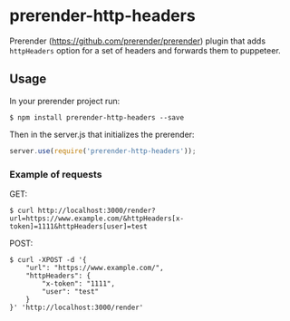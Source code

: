 # prerender-http-headers

Prerender (https://github.com/prerender/prerender) plugin that adds `httpHeaders` option for a set of headers and forwards them to puppeteer.

## Usage

In your prerender project run:
```shell
$ npm install prerender-http-headers --save
```

Then in the server.js that initializes the prerender:
```javascript
server.use(require('prerender-http-headers'));
```

### Example of requests

GET:
```shell
$ curl http://localhost:3000/render?url=https://www.example.com/&httpHeaders[x-token]=1111&httpHeaders[user]=test 
```

POST:
```shell
$ curl -XPOST -d '{
	"url": "https://www.example.com/",
	"httpHeaders": {
	    "x-token": "1111",
	    "user": "test"
	}
}' 'http://localhost:3000/render'
```



